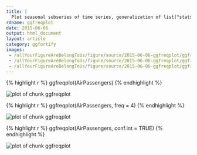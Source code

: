 ```yaml
---
title: |
  Plot seasonal subseries of time series, generalization of list("stats::monthplot")
rdname: ggfreqplot
date: 2015-06-06
output: html_document
layout: article
category: ggfortify
images:
 - /allYourFigureAreBelongToUs/figure/source/2015-06-06-ggfreqplot/ggfreqplot-1.png
 - /allYourFigureAreBelongToUs/figure/source/2015-06-06-ggfreqplot/ggfreqplot-2.png
 - /allYourFigureAreBelongToUs/figure/source/2015-06-06-ggfreqplot/ggfreqplot-3.png
---
```





{% highlight r %}
ggfreqplot(AirPassengers)
{% endhighlight %}

![plot of chunk ggfreqplot](/allYourFigureAreBelongToUs/figure/source/2015-06-06-ggfreqplot/ggfreqplot-1.png) 

{% highlight r %}
ggfreqplot(AirPassengers, freq = 4)
{% endhighlight %}

![plot of chunk ggfreqplot](/allYourFigureAreBelongToUs/figure/source/2015-06-06-ggfreqplot/ggfreqplot-2.png) 

{% highlight r %}
ggfreqplot(AirPassengers, conf.int = TRUE)
{% endhighlight %}

![plot of chunk ggfreqplot](/allYourFigureAreBelongToUs/figure/source/2015-06-06-ggfreqplot/ggfreqplot-3.png) 